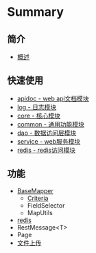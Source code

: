 # Summary

## 简介

* [概述](README.md)

## 快速使用

* [apidoc - web api文档模块](chapter1.md)
* [log - 日志模块](plg-fx-log.md)
* [core - 核心模块](plg-fx-core.md)
* [common - 通用功能模块](common-tong-yong-gong-neng-mo-kuai.md)
* [dao - 数据访问层模块](dao-shu-ju-fang-wen-ceng-mo-kuai.md)
* [service - web服务模块](service-webfu-wu-mo-kuai.md)
* [redis - redis访问模块](redis-redisfang-wen-mo-kuai.md)

## 功能

* [BaseMapper](gong-neng/basemapper.md)
  * [Criteria](gong-neng/basemapper/criteria.md)
  * FieldSelector
  * MapUtils
* [redis](gong-neng/redis.md)
* RestMessage&lt;T&gt;
* Page
* [文件上传](wen-jian-shang-chuan.md)

